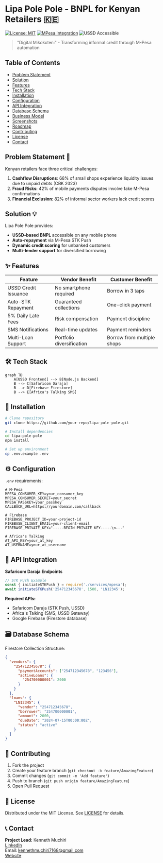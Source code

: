 # Lipa Pole Pole - BNPL for Kenyan Retailers 🇰🇪

[![License: MIT](https://img.shields.io/badge/License-MIT-green.svg)](https://opensource.org/licenses/MIT)
[![MPesa Integration](https://img.shields.io/badge/Powered%20by-Safaricom%20Daraja-blue)](https://developer.safaricom.co.ke)
![USSD Accessible](https://img.shields.io/badge/USSD-Accessible-brightgreen)

> "Digital Mikokoteni" - Transforming informal credit through M-Pesa automation

## Table of Contents

- [Problem Statement](#problem-statement-)
- [Solution](#solution-)
- [Features](#-features)
- [Tech Stack](#-tech-stack)
- [Installation](#-installation)
- [Configuration](#-configuration)
- [API Integration](#-api-integration)
- [Database Schema](#-database-schema)
- [Business Model](#business-model)
- [Screenshots](#screenshots)
- [Roadmap](#roadmap)
- [Contributing](#-contributing)
- [License](#-license)
- [Contact](#-contact)

## Problem Statement 🚨

Kenyan retailers face three critical challenges:

1. **Cashflow Disruptions**: 68% of small shops experience liquidity issues due to unpaid debts (CBK 2023)
2. **Fraud Risks**: 42% of mobile payments disputes involve fake M-Pesa confirmations
3. **Financial Exclusion**: 82% of informal sector workers lack credit scores

## Solution 💡

Lipa Pole Pole provides:

- **USSD-based BNPL** accessible on any mobile phone
- **Auto-repayment** via M-Pesa STK Push
- **Dynamic credit scoring** for unbanked customers
- **Multi-lender support** for diversified borrowing

## ✨ Features

| Feature              | Vendor Benefit           | Customer Benefit            |
|----------------------|-------------------------|-----------------------------|
| USSD Credit Issuance | No smartphone required  | Borrow in 3 taps            |
| Auto-STK Repayment   | Guaranteed collections  | One-click payment           |
| 5% Daily Late Fees   | Risk compensation       | Payment discipline          |
| SMS Notifications    | Real-time updates       | Payment reminders           |
| Multi-Loan Support   | Portfolio diversification | Borrow from multiple shops |

## 🛠️ Tech Stack

```mermaid
graph TD
    A[USSD Frontend] --> B[Node.js Backend]
    B --> C[Safaricom Daraja]
    B --> D[Firebase Firestore]
    B --> E[Africa's Talking SMS]
```

## 🚀 Installation

```sh
# Clone repository
git clone https://github.com/your-repo/lipa-pole-pole.git

# Install dependencies
cd lipa-pole-pole
npm install

# Set up environment
cp .env.example .env
```

## ⚙️ Configuration

`.env` requirements:

```env
# M-Pesa
MPESA_CONSUMER_KEY=your_consumer_key
MPESA_CONSUMER_SECRET=your_secret
MPESA_PASSKEY=your_passkey
CALLBACK_URL=https://yourdomain.com/callback

# Firebase
FIREBASE_PROJECT_ID=your-project-id
FIREBASE_CLIENT_EMAIL=your-client-email
FIREBASE_PRIVATE_KEY="-----BEGIN PRIVATE KEY-----\n..."

# Africa's Talking
AT_API_KEY=your_at_key
AT_USERNAME=your_at_username
```

## 🔌 API Integration

**Safaricom Daraja Endpoints**

```js
// STK Push Example
const { initiateSTKPush } = require('./services/mpesa');
await initiateSTKPush('254712345678', 1500, 'LN12345');
```

**Required APIs:**

- Safaricom Daraja (STK Push, USSD)
- Africa's Talking (SMS, USSD Gateway)
- Google Firebase (Firestore database)

## 🗃️ Database Schema

Firestore Collection Structure:

```json
{
  "vendors": {
    "254712345678": {
      "paymentAccounts": ["254712345678", "123456"],
      "activeLoans": {
        "254700000001": 2000
      }
    }
  },
  "loans": {
    "LN12345": {
      "vendor": "254712345678",
      "borrower": "254700000001",
      "amount": 2000,
      "dueDate": "2024-07-15T00:00:00Z",
      "status": "active"
    }
  }
}
```

## 🤝 Contributing

1. Fork the project
2. Create your feature branch (`git checkout -b feature/AmazingFeature`)
3. Commit changes (`git commit -m 'Add feature'`)
4. Push to branch (`git push origin feature/AmazingFeature`)
5. Open Pull Request

## 📜 License

Distributed under the MIT License. See [LICENSE](LICENSE) for details.

## 📞 Contact

**Project Lead:** Kenneth Muchiri  
[LinkedIn](https://www.linkedin.com/in/kenneth-muchiri-muongi)  
Email: [kennethmuchiri7168@gmail.com](mailto:kennethmuchiri7168@gmail.com)  
[Website](https://lipapolepole.co.ke)